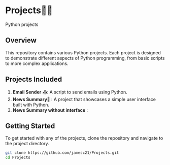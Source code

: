 # Projects🚀🚀
Python projects

## Overview
This repository contains various Python projects. Each project is designed to demonstrate different aspects of Python programming, from basic scripts to more complex applications.

## Projects Included
1. **Email Sender** 📤: A script to send emails using Python.
2. **News Summary**📝 : A project that showcases a simple user interface built with Python.
3. **News Summary without interface** : 

## Getting Started
To get started with any of the projects, clone the repository and navigate to the project directory.

```bash
git clone https://github.com/jamesc21/Projects.git
cd Projects
